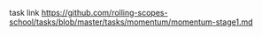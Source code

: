 task link https://github.com/rolling-scopes-school/tasks/blob/master/tasks/momentum/momentum-stage1.md